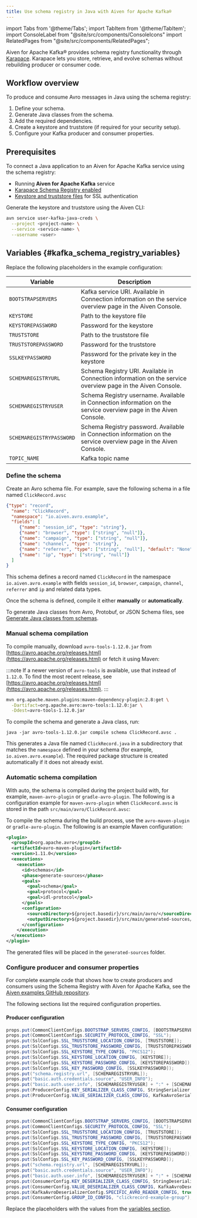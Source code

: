 ```yaml
---
title: Use schema registry in Java with Aiven for Apache Kafka®
---
```

import Tabs from '@theme/Tabs';
import TabItem from '@theme/TabItem';
import ConsoleLabel from "@site/src/components/ConsoleIcons"
import RelatedPages from "@site/src/components/RelatedPages";

Aiven for Apache Kafka® provides schema registry functionality through [Karapace](https://github.com/aiven/karapace). Karapace lets you store, retrieve, and evolve schemas without rebuilding producer or consumer code.

## Workflow overview

To produce and consume Avro messages in Java using the schema registry:

1. Define your schema.
1. Generate Java classes from the schema.
1. Add the required dependencies.
1. Create a keystore and truststore (if required for your security setup).
1. Configure your Kafka producer and consumer properties.

## Prerequisites

To connect a Java application to an Aiven for Apache Kafka service using the schema
registry:

<Tabs groupId="group1">
<TabItem value="console" label="Aiven Console" default>

- Running **Aiven for Apache Kafka** service
- [Karapace Schema Registry enabled](/docs/products/kafka/karapace/howto/enable-karapace)
- [Keystore and truststore files](/docs/products/kafka/howto/keystore-truststore) for SSL authentication

</TabItem> <TabItem value="cli" label="Aiven CLI">

Generate the keystore and truststore using the Aiven CLI:

```bash
avn service user-kafka-java-creds \
  --project <project-name> \
  --service <service-name> \
  --username <user>
```

</TabItem>
</Tabs>

## Variables {#kafka_schema_registry_variables}

Replace the following placeholders in the example configuration:

| Variable                 | Description                                                                 |
|--------------------------|-----------------------------------------------------------------------------|
| `BOOTSTRAPSERVERS`       | Kafka service URI. Available in Connection information on the service overview page in the Aiven Console. |
| `KEYSTORE`               | Path to the keystore file                                                   |
| `KEYSTOREPASSWORD`       | Password for the keystore                                                   |
| `TRUSTSTORE`             | Path to the truststore file                                                 |
| `TRUSTSTOREPASSWORD`     | Password for the truststore                                                 |
| `SSLKEYPASSWORD`         | Password for the private key in the keystore                                |
| `SCHEMAREGISTRYURL`      | Schema Registry URI. Available in Connection information on the service overview page in the Aiven Console. |
| `SCHEMAREGISTRYUSER`     | Schema Registry username. Available in Connection information on the service overview page in the Aiven Console. |
| `SCHEMAREGISTRYPASSWORD` | Schema Registry password. Available in Connection information on the service overview page in the Aiven Console. |
| `TOPIC_NAME`             | Kafka topic name                                                            |

### Define the schema

Create an Avro schema file. For example, save the following schema in a file
named `ClickRecord.avsc`

```json
{"type": "record",
  "name": "ClickRecord",
  "namespace": "io.aiven.avro.example",
  "fields": [
     {"name": "session_id", "type": "string"},
     {"name": "browser", "type": ["string", "null"]},
     {"name": "campaign", "type": ["string", "null"]},
     {"name": "channel", "type": "string"},
     {"name": "referrer", "type": ["string", "null"], "default": "None"},
     {"name": "ip", "type": ["string", "null"]}
  ]
}
```

This schema defines a record named `ClickRecord` in the namespace `io.aiven.avro.example`
with fields `session_id`, `browser`, `campaign`, `channel`, `referrer` and `ip` and
related data types.

Once the schema is defined, compile it either **manually** or **automatically**.

To generate Java classes from Avro, Protobuf, or JSON Schema files, see
[Generate Java classes from schemas](/docs/products/kafka/howto/generate-java-classes-from-schemas).

### Manual schema compilation

To compile manually, download `avro-tools-1.12.0.jar` from
[https://avro.apache.org/releases.html](https://avro.apache.org/releases.html) or
fetch it using Maven:

:::note
If a newer version of `avro-tools` is available, use that instead of `1.12.0`. To find
the most recent release, see
[https://avro.apache.org/releases.html](https://avro.apache.org/releases.html).
:::

```bash
mvn org.apache.maven.plugins:maven-dependency-plugin:2.8:get \
  -Dartifact=org.apache.avro:avro-tools:1.12.0:jar \
  -Ddest=avro-tools-1.12.0.jar
```

To compile the schema and generate a Java class, run:

```
java -jar avro-tools-1.12.0.jar compile schema ClickRecord.avsc .
```

This generates a Java file named `ClickRecord.java` in a subdirectory that matches
the `namespace` defined in your schema (for example, `io.aiven.avro.example`).
The required package structure is created automatically if it does not already exist.

### Automatic schema compilation

With auto, the schema is compiled during the project build with, for
example, `maven-avro-plugin` or `gradle-avro-plugin`. The following is a
configuration example for `maven-avro-plugin` when `ClickRecord.avsc` is
stored in the path `src/main/avro/ClickRecord.avsc`:

To compile the schema during the build process, use
the `avro-maven-plugin` or `gradle-avro-plugin`. The following is an example
Maven configuration:

```xml
<plugin>
  <groupId>org.apache.avro</groupId>
  <artifactId>avro-maven-plugin</artifactId>
  <version>1.11.0</version>
  <executions>
    <execution>
      <id>schemas</id>
      <phase>generate-sources</phase>
      <goals>
        <goal>schema</goal>
        <goal>protocol</goal>
        <goal>idl-protocol</goal>
      </goals>
      <configuration>
        <sourceDirectory>${project.basedir}/src/main/avro/</sourceDirectory>
        <outputDirectory>${project.basedir}/src/main/generated-sources/</outputDirectory>
      </configuration>
    </execution>
  </executions>
</plugin>

```

The generated files will be placed in the `generated-sources` folder.

### Configure producer and consumer properties

For complete example code that shows how to create producers and consumers using the
Schema Registry with Aiven for Apache Kafka, see
the [Aiven examples GitHub repository](https://github.com/aiven/aiven-examples/tree/master/solutions/kafka-schema-registry).

The following sections list the required configuration properties.

#### Producer configuration

```java
props.put(CommonClientConfigs.BOOTSTRAP_SERVERS_CONFIG, [BOOTSTRAPSERVERS]);
props.put(CommonClientConfigs.SECURITY_PROTOCOL_CONFIG, "SSL");
props.put(SslConfigs.SSL_TRUSTSTORE_LOCATION_CONFIG, [TRUSTSTORE]);
props.put(SslConfigs.SSL_TRUSTSTORE_PASSWORD_CONFIG, [TRUSTSTOREPASSWORD]);
props.put(SslConfigs.SSL_KEYSTORE_TYPE_CONFIG, "PKCS12");
props.put(SslConfigs.SSL_KEYSTORE_LOCATION_CONFIG, [KEYSTORE]);
props.put(SslConfigs.SSL_KEYSTORE_PASSWORD_CONFIG, [KEYSTOREPASSWORD]);
props.put(SslConfigs.SSL_KEY_PASSWORD_CONFIG, [SSLKEYPASSWORD]);
props.put("schema.registry.url", [SCHEMAREGISTRYURL]);
props.put("basic.auth.credentials.source", "USER_INFO");
props.put("basic.auth.user.info", [SCHEMAREGISTRYUSER] + ":" + [SCHEMAREGISTRYPASSWORD]);
props.put(ProducerConfig.KEY_SERIALIZER_CLASS_CONFIG, StringSerializer.class.getName());
props.put(ProducerConfig.VALUE_SERIALIZER_CLASS_CONFIG, KafkaAvroSerializer.class.getName());
```

#### Consumer configuration

```java
props.put(CommonClientConfigs.BOOTSTRAP_SERVERS_CONFIG, [BOOTSTRAPSERVERS]);
props.put(CommonClientConfigs.SECURITY_PROTOCOL_CONFIG, "SSL");
props.put(SslConfigs.SSL_TRUSTSTORE_LOCATION_CONFIG, [TRUSTSTORE]);
props.put(SslConfigs.SSL_TRUSTSTORE_PASSWORD_CONFIG, [TRUSTSTOREPASSWORD]);
props.put(SslConfigs.SSL_KEYSTORE_TYPE_CONFIG, "PKCS12");
props.put(SslConfigs.SSL_KEYSTORE_LOCATION_CONFIG, [KEYSTORE]);
props.put(SslConfigs.SSL_KEYSTORE_PASSWORD_CONFIG, [KEYSTOREPASSWORD]);
props.put(SslConfigs.SSL_KEY_PASSWORD_CONFIG, [SSLKEYPASSWORD]);
props.put("schema.registry.url", [SCHEMAREGISTRYURL]);
props.put("basic.auth.credentials.source", "USER_INFO");
props.put("basic.auth.user.info", [SCHEMAREGISTRYUSER] + ":" + [SCHEMAREGISTRYPASSWORD]);
props.put(ConsumerConfig.KEY_DESERIALIZER_CLASS_CONFIG, StringDeserializer.class.getName());
props.put(ConsumerConfig.VALUE_DESERIALIZER_CLASS_CONFIG, KafkaAvroDeserializer.class.getName());
props.put(KafkaAvroDeserializerConfig.SPECIFIC_AVRO_READER_CONFIG, true);
props.put(ConsumerConfig.GROUP_ID_CONFIG, "clickrecord-example-group");
```

Replace the placeholders with the values from the
[variables section](/docs/products/kafka/howto/schema-registry#kafka_schema_registry_variables).
